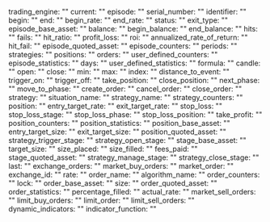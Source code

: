 trading_engine: ""
current: ""
episode: ""
serial_number: ""
identifier: ""
begin: ""
end: ""
begin_rate: ""
end_rate: ""
status: ""
exit_type: ""
episode_base_asset: ""
balance: ""
begin_balance: ""
end_balance: ""
hits: ""
fails: ""
hit_ratio: ""
profit_loss: ""
roi: ""
annualized_rate_of_return: ""
hit_fail: ""
episode_quoted_asset: ""
episode_counters: ""
periods: ""
strategies: ""
positions: ""
orders: ""
user_defined_counters: ""
episode_statistics: ""
days: ""
user_defined_statistics: ""
formula: ""
candle: ""
open: ""
close: ""
min: ""
max: ""
index: ""
distance_to_event: ""
trigger_on: ""
trigger_off: ""
take_position: ""
close_position: ""
next_phase: ""
move_to_phase: ""
create_order: ""
cancel_order: ""
close_order: ""
strategy: ""
situation_name: ""
strategy_name: ""
strategy_counters: ""
position: ""
entry_target_rate: ""
exit_target_rate: ""
stop_loss: ""
stop_loss_stage: ""
stop_loss_phase: ""
stop_loss_position: ""
take_profit: ""
position_counters: ""
position_statistics: ""
position_base_asset: ""
entry_target_size: ""
exit_target_size: ""
position_quoted_asset: ""
strategy_trigger_stage: ""
strategy_open_stage: ""
stage_base_asset: ""
target_size: ""
size_placed: ""
size_filled: ""
fees_paid: ""
stage_quoted_asset: ""
strategy_manage_stage: ""
strategy_close_stage: ""
last: ""
exchange_orders: ""
market_buy_orders: ""
market_order: ""
exchange_id: ""
rate: ""
order_name: ""
algorithm_name: ""
order_counters: ""
lock: ""
order_base_asset: ""
size: ""
order_quoted_asset: ""
order_statistics: ""
percentage_filled: ""
actual_rate: ""
market_sell_orders: ""
limit_buy_orders: ""
limit_order: ""
limit_sell_orders: ""
dynamic_indicators: ""
indicator_function: ""